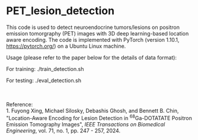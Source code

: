 # PET_lesion_detection
This code is used to detect neuroendocrine tumors/lesions on positron emission tomorgraphy (PET) images with 3D deep learning-based location aware encoding. The code is implemented with PyTorch (version 1.10.1, https://pytorch.org/) on a Ubuntu Linux machine.

Usage (please refer to the paper below for the details of data format):

For training: ./train_detection.sh

For testing: ./eval_detection.sh


<br>
<br>
Reference:<br>
1. Fuyong Xing, Michael Silosky, Debashis Ghosh, and Bennett B. Chin, "Location-Aware Encoding for Lesion Detection in <sup>68</sup>Ga-DOTATATE Positron Emission Tomography Images", <i>IEEE Transactions on Biomedical Engineering</i>, vol. 71, no. 1, pp. 247 - 257, 2024.

